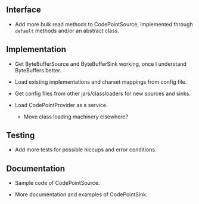 ## Interface

- Add more bulk read methods to CodePointSource, implemented through
  `default` methods and/or an abstract class.


## Implementation

- Get ByteBufferSource and ByteBufferSink working, once I understand
  ByteBuffers better.

- Load existing implementations and charset mappings from config file.

- Get config files from other jars/classloaders for new sources and sinks.

- Load CodePointProvider as a service.
  - Move class loading machinery elsewhere?


## Testing

- Add more tests for possible hiccups and error conditions.


## Documentation

- Sample code of CodePointSource.

- More documentation and examples of CodePointSink.

